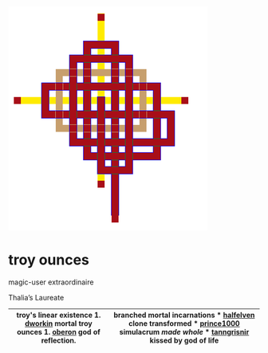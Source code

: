 ![pattern](assets/pattern.gif)

# troy ounces

magic-user extraordinaire

Thalia’s Laureate

| **troy's linear existence** 1. [dworkin](dworkin.md) mortal troy ounces 1. [oberon](oberon.md) god of reflection.  | **branched mortal incarnations** * [halfelven](halfelven.md) clone transformed * [prince1000](prince1000.md) simulacrum *made whole* * [tanngrisnir](tanngrisnir.md) kissed by god of life  | 
| ------------------------------------------------------------------------------------------------------------------ | ------------------------------------------------------------------------------------------------------------------------------------------------------------------------------------------- | 

 